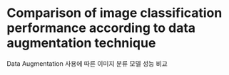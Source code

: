 # Comparison of image classification performance according to data augmentation technique

Data Augmentation 사용에 따른 이미지 분류 모델 성능 비교
